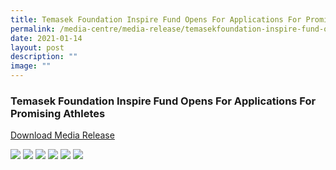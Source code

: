 ```yaml
---
title: Temasek Foundation Inspire Fund Opens For Applications For Promising Athletes
permalink: /media-centre/media-release/temasekfoundation-inspire-fund-opens-applications-for-promising-athletes/
date: 2021-01-14
layout: post
description: ""
image: ""
---
```

### **Temasek Foundation Inspire Fund Opens For Applications For Promising Athletes**

[Download Media Release](/files/Media%20Centre/Media%20Release/2021/January/Temasek%20Foundation%20Inspire%20Fund%20Opens%20For%20Applications%20For%20Promising%20Athletes.pdf)

![](/images/Media%20Centre/Media%20Release/2021/January/Temasek%20Foundation%20Inspire%20Fund%20Opens%20For%20Applications%20For%20Promising%20Athletes%20copy_page-0001.jpeg)
![](/images/Media%20Centre/Media%20Release/2021/January/Temasek%20Foundation%20Inspire%20Fund%20Opens%20For%20Applications%20For%20Promising%20Athletes%20copy_page-0002.jpeg)
![](/images/Media%20Centre/Media%20Release/2021/January/Temasek%20Foundation%20Inspire%20Fund%20Opens%20For%20Applications%20For%20Promising%20Athletes%20copy_page-0003.jpeg)
![](/images/Media%20Centre/Media%20Release/2021/January/Temasek%20Foundation%20Inspire%20Fund%20Opens%20For%20Applications%20For%20Promising%20Athletes%20copy_page-0004.jpeg)
![](/images/Media%20Centre/Media%20Release/2021/January/Temasek%20Foundation%20Inspire%20Fund%20Opens%20For%20Applications%20For%20Promising%20Athletes%20copy_page-0005.jpeg)
![](/images/Media%20Centre/Media%20Release/2021/January/Temasek%20Foundation%20Inspire%20Fund%20Opens%20For%20Applications%20For%20Promising%20Athletes%20copy_page-0006.jpeg)
